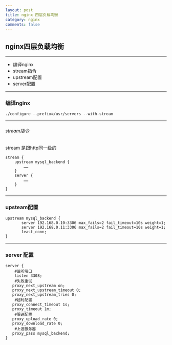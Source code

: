 ```yaml
---
layout: post
title: nginx 四层负载均衡
category: nginx
comments: false
---
```



##  nginx四层负载均衡 
---
  * 编译nginx 
  * stream指令
  * upstream配置
  * server配置
---

### 编译nginx 

```
./configure --prefix=/usr/servers --with-stream
```
---

###### stream指令
stream 是跟http同一级的
```
stream {
    upstream mysql_backend {
        ……
    }
    server {
        ……
    }
}

```

---

### upsteam配置

```
upstream mysql_backend {
       server 192.168.0.10:3306 max_fails=2 fail_timeout=10s weight=1;
       server 192.168.0.11:3306 max_fails=2 fail_timeout=10s weight=1;
       least_conn;
}

```
---
### server 配置

```
server {
    #监听端口
    listen 3308;
    #失败重试
   proxy_next_upstream on;
   proxy_next_upstream_timeout 0;
   proxy_next_upstream_tries 0;
    #超时配置
   proxy_connect_timeout 1s;
   proxy_timeout 1m;
    #限速配置
   proxy_upload_rate 0;
   proxy_download_rate 0;
    #上游服务器
   proxy_pass mysql_backend;
}
```




